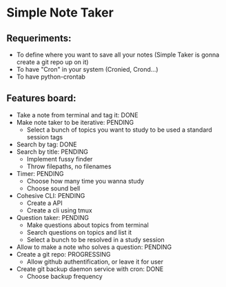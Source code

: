 # Simple Note Taker

## Requeriments:

- To define where you want to save all your notes (Simple Taker is gonna create a git repo up on it)
- To have "Cron" in your system (Cronied, Crond...)
- To have python-crontab

## Features board:

- Take a note from terminal and tag it: DONE
- Make note taker to be iterative: PENDING
  - Select a bunch of topics you want to study to be used a standard session tags
- Search by tag: DONE
- Search by title: PENDING
  - Implement fussy finder
  - Throw filepaths, no filenames
- Timer: PENDING
  - Choose how many time you wanna study
  - Choose sound bell
- Cohesive CLI: PENDING
  - Create a API
  - Create a cli using tmux
- Question taker: PENDING
  - Make questions about topics from terminal
  - Search questions on topics and list it
  - Select a bunch to be resolved in a study session
- Allow to make a note who solves a question: PENDING 
- Create a git repo: PROGRESSING
  - Allow github authentification, or leave it for user
- Create git backup daemon service with cron: DONE
  - Choose backup frequency
